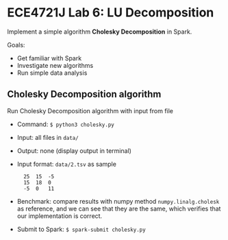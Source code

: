 # ECE4721J Lab 6: LU Decomposition

Implement a simple algorithm **Cholesky Decomposition** in Spark.

Goals:
- Get familiar with Spark
- Investigate new algorithms
- Run simple data analysis

## Cholesky Decomposition algorithm

Run Cholesky Decomposition algorithm with input from file

- Command: `$ python3 cholesky.py`
- Input: all files in `data/`
- Output: none (display output in terminal)

- Input format: `data/2.tsv` as sample

  ```log
    25	15	-5
    15	18	0
    -5	0	11
  ```

- Benchmark: compare results with numpy method `numpy.linalg.cholesk` as reference, and we can see that they are the same, which verifies that our implementation is correct.

- Submit to Spark: `$ spark-submit cholesky.py `

